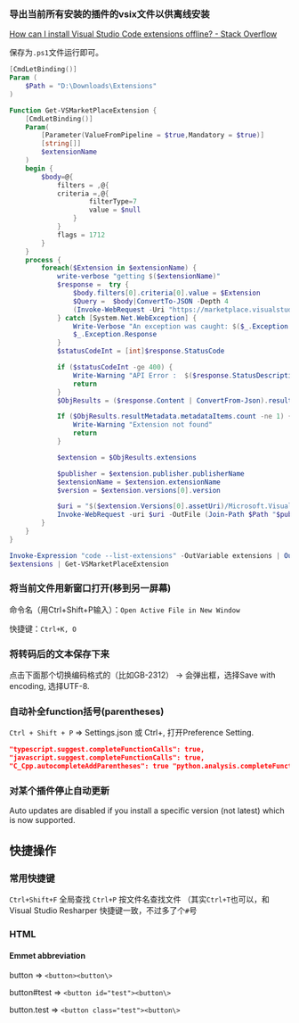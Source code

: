 ### 导出当前所有安装的插件的vsix文件以供离线安装

[How can I install Visual Studio Code extensions offline? - Stack Overflow](https://stackoverflow.com/questions/37071388/how-can-i-install-visual-studio-code-extensions-offline)

保存为`.ps1`文件运行即可。

```powershell
[CmdLetBinding()]
Param (
    $Path = "D:\Downloads\Extensions"
)

Function Get-VSMarketPlaceExtension {
    [CmdLetBinding()]
    Param(
        [Parameter(ValueFromPipeline = $true,Mandatory = $true)]
        [string[]]
        $extensionName
    )
    begin {
        $body=@{
            filters = ,@{
            criteria =,@{
                    filterType=7
                    value = $null
                }
            }
            flags = 1712
        }
    }
    process {
        foreach($Extension in $extensionName) {
            write-verbose "getting $($extensionName)"
            $response =  try {
                $body.filters[0].criteria[0].value = $Extension
                $Query =  $body|ConvertTo-JSON -Depth 4
                (Invoke-WebRequest -Uri "https://marketplace.visualstudio.com/_apis/public/gallery/extensionquery?api-version=6.0-preview" -ErrorAction Stop -Body $Query -Method Post -ContentType "application/json")
            } catch [System.Net.WebException] {
                Write-Verbose "An exception was caught: $($_.Exception.Message)"
                $_.Exception.Response
            }
            $statusCodeInt = [int]$response.StatusCode

            if ($statusCodeInt -ge 400) {
                Write-Warning "API Error :  $($response.StatusDescription)"
                return
            }
            $ObjResults = ($response.Content | ConvertFrom-Json).results

            If ($ObjResults.resultMetadata.metadataItems.count -ne 1) {
                Write-Warning "Extension not found"
                return
            }

            $extension = $ObjResults.extensions

            $publisher = $extension.publisher.publisherName
            $extensionName = $extension.extensionName
            $version = $extension.versions[0].version

            $uri = "$($extension.Versions[0].assetUri)/Microsoft.VisualStudio.Services.VSIXPackage"
            Invoke-WebRequest -uri $uri -OutFile (Join-Path $Path "$publisher.$extensionName.$version.VSIX")
        }
    }
}

Invoke-Expression "code --list-extensions" -OutVariable extensions | Out-Null
$extensions | Get-VSMarketPlaceExtension
```



### 将当前文件用新窗口打开(移到另一屏幕)

命令名（用Ctrl+Shift+P输入）：`Open Active File in New Window`

快捷键：`Ctrl+K, O`

### 将转码后的文本保存下来

点击下面那个切换编码格式的（比如GB-2312） → 会弹出框，选择Save with encoding, 选择UTF-8.

### 自动补全function括号(parentheses)

`Ctrl + Shift + P` =\> Settings.json 或 Ctrl+, 打开Preference Setting.

```json
"typescript.suggest.completeFunctionCalls": true,
"javascript.suggest.completeFunctionCalls": true,
"C_Cpp.autocompleteAddParentheses": true "python.analysis.completeFunctionParens": true,
```
### 对某个插件停止自动更新

Auto updates are disabled if you install a specific version (not latest) which is now supported.

## 快捷操作

### 常用快捷键

`Ctrl+Shift+F` 全局查找
`Ctrl+P` 按文件名查找文件 （其实`Ctrl+T`也可以，和 Visual Studio Resharper 快捷键一致，不过多了个`#`号
### HTML

#### Emmet abbreviation

button =\> `<button><button\>`

button\#test =\> `<button id="test"><button\>`

button.test =\> `<button class="test"><button\>`


